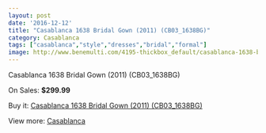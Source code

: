 ```yaml
---
layout: post
date: '2016-12-12'
title: "Casablanca 1638 Bridal Gown (2011) (CB03_1638BG)"
category: Casablanca
tags: ["casablanca","style","dresses","bridal","formal"]
image: http://www.benemulti.com/4195-thickbox_default/casablanca-1638-bridal-gown-2011-cb031638bg.jpg
---
```

Casablanca 1638 Bridal Gown (2011) (CB03_1638BG)

On Sales: **$299.99**
<a href="https://www.benemulti.com/en/casablanca/1590-casablanca-1638-bridal-gown-2011-cb031638bg.html"><amp-img layout="responsive" width="600" height="600" src="//www.benemulti.com/4195-thickbox_default/casablanca-1638-bridal-gown-2011-cb031638bg.jpg" alt="Casablanca 1638 Bridal Gown (2011) (CB03_1638BG) 0" /></a>
<a href="https://www.benemulti.com/en/casablanca/1590-casablanca-1638-bridal-gown-2011-cb031638bg.html"><amp-img layout="responsive" width="600" height="600" src="//www.benemulti.com/4197-thickbox_default/casablanca-1638-bridal-gown-2011-cb031638bg.jpg" alt="Casablanca 1638 Bridal Gown (2011) (CB03_1638BG) 1" /></a>
<a href="https://www.benemulti.com/en/casablanca/1590-casablanca-1638-bridal-gown-2011-cb031638bg.html"><amp-img layout="responsive" width="600" height="600" src="//www.benemulti.com/4196-thickbox_default/casablanca-1638-bridal-gown-2011-cb031638bg.jpg" alt="Casablanca 1638 Bridal Gown (2011) (CB03_1638BG) 2" /></a>

Buy it: [Casablanca 1638 Bridal Gown (2011) (CB03_1638BG)](https://www.benemulti.com/en/casablanca/1590-casablanca-1638-bridal-gown-2011-cb031638bg.html "Casablanca 1638 Bridal Gown (2011) (CB03_1638BG)")

View more: [Casablanca](https://www.benemulti.com/en/18-casablanca "Casablanca")